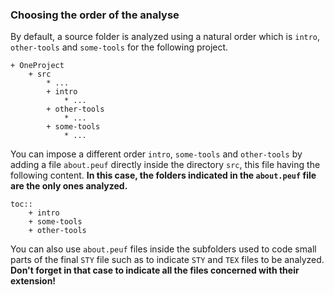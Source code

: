 ### Choosing the order of the analyse

By default, a source folder is analyzed using a natural order which is `intro`, `other-tools` and `some-tools` for the following project.

~~~
+ OneProject
    + src
        * ...
        + intro
            * ...
        + other-tools
            * ...
        + some-tools
            * ...
~~~

You can impose a different order `intro`, `some-tools` and `other-tools` by adding a file `about.peuf` directly inside the directory `src`, this file having the following content. **In this case, the folders indicated in the `about.peuf` file are the only ones analyzed.**

~~~
toc::
    + intro
    + some-tools
    + other-tools
~~~

You can also use `about.peuf` files inside the subfolders used to code small parts of the final `STY` file such as to indicate `STY` and `TEX` files to be analyzed. **Don't forget in that case to indicate all the files concerned with their extension!**

